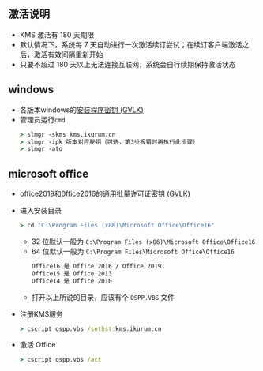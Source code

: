 ## 激活说明
- KMS 激活有 180 天期限
- 默认情况下，系统每 7 天自动进行一次激活续订尝试；在续订客户端激活之后，激活有效间隔重新开始
- 只要不超过 180 天以上无法连接互联网，系统会自行续期保持激活状态

## windows
- 各版本windows的[安装程序密钥 (GVLK)](https://docs.microsoft.com/zh-cn/windows-server/get-started/kmsclientkeys?_blank)
- 管理员运行`cmd`   
  ```cmd
  > slmgr -skms kms.ikurum.cn
  > slmgr -ipk 版本对应秘钥（可选，第3步报错时再执行此步骤）
  > slmgr -ato
  ```

## microsoft office
- office2019和0ffice2016的[通用批量许可证密钥 (GVLK)](https://docs.microsoft.com/zh-cn/deployoffice/vlactivation/gvlks?_blank)
- 进入安装目录
  ```cmd
  > cd "C:\Program Files (x86)\Microsoft Office\Office16"
  ```

  - 32 位默认一般为 `C:\Program Files (x86)\Microsoft Office\Office16`
  - 64 位默认一般为 `C:\Program Files\Microsoft Office\Office16`
    ```cmd
    Office16 是 Office 2016 / Office 2019
    Office15 是 Office 2013
    Office14 是 Office 2010
    ```
  - 打开以上所说的目录，应该有个 `OSPP.VBS` 文件
- 注册KMS服务
  ```cmd
  > cscript ospp.vbs /sethst:kms.ikurum.cn
  ```
- 激活 Office
  ```cmd
  > cscript ospp.vbs /act
  ```